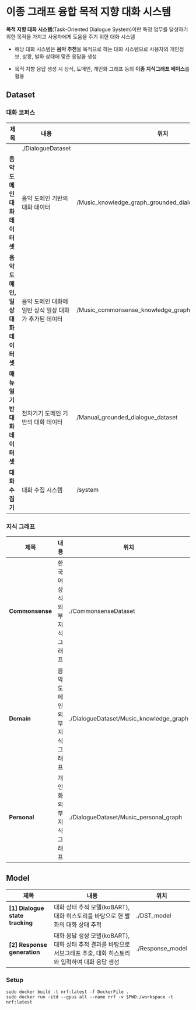 # 이종 그래프 융합 목적 지향 대화 시스템

**목적 지향 대화 시스템**(Task-Oriented Dialogue System)이란 특정 업무를 달성하기 위한 목적을 가지고 사용자에게 도움을 주기 위한 대화 시스템

- 해당 대화 시스템은 **음악 추천**을 목적으로 하는 대화 시스템으로 사용자의 개인정보, 상황, 발화 상태에 맞춘 응답을 생성


- 목적 지향 응답 생성 시 상식, 도메인, 개인화 그래프 등의 **이종 지식그래프 베이스**를 활용  

## Dataset
### 대화 코퍼스
|제목|내용|위치|
|------|---|---|
||./DialogueDataset|
|**음악 도메인 대화 데이터셋**|음악 도메인 기반의 대화 데이터|/Music_knowledge_graph_grounded_dialogues|
|**음악 도메인, 일상 대화 데이터셋**|음악 도메인 대화에 일반 상식 일상 대화가 추가된 데이터|/Music_commonsense_knowledge_graph_grounded_dialogues|
|**매뉴얼 기반 대화 데이터셋**|전자기기 도메인 기반의 대화 데이터|/Manual_grounded_dialogue_dataset|
|**대화 수집기**|대화 수집 시스템|/system|

### 지식 그래프
|제목|내용|위치|
|------|---|---|
|**Commonsense**|한국어 상식 외부지식 그래프|./CommonsenseDataset|
|**Domain**|음악 도메인 외부지식 그래프|./DialogueDataset/Music_knowledge_graph|
|**Personal**|개인화 외부지식 그래프|./DialogueDataset/Music_personal_graph||

## Model
|제목|내용|위치|
|------|---|---|
|**[1] Dialogue state tracking**|대화 상태 추적 모델(koBART), 대화 히스토리를 바탕으로 현 발화의 대화 상태 추적|./DST_model|
|**[2] Response generation**|대화 응답 생성 모델(koBART), 대화 상태 추적 결과를 바탕으로 서브그래프 추출, 대화 히스토리와 입력하여 대화 응답 생성 |./Response_model|

### Setup
```
sudo docker build -t nrf:latest -f DockerFile .
sudo docker run -itd --gpus all --name nrf -v $PWD:/workspace -t nrf:latest
```
